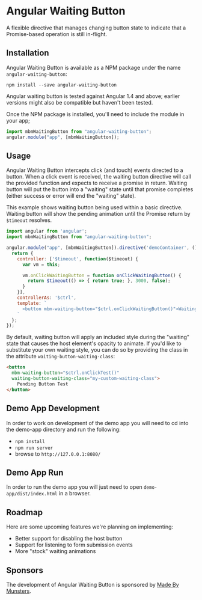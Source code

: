 # Angular Waiting Button

A flexible directive that manages changing button state to indicate that a Promise-based operation is still in-flight.


## Installation

Angular Waiting Button is available as a NPM package under the name `angular-waiting-button`:

```
npm install --save angular-waiting-button
```

Angular waiting button is tested against Angular 1.4 and above; earlier versions might also be compatible but haven't been tested.

Once the NPM package is installed, you'll need to include the module in your app;

```javascript
import mbmWaitingButton from "angular-waiting-button";
angular.module("app", [mbmWaitingButton]);
```


## Usage

Angular Waiting Button intercepts click (and touch) events directed to a button. When a click event is received, the waiting button directive will call the provided function and expects to receive a promise in return. Waiting button will put the button into a "waiting" state until that promise completes (either success or error will end the "waiting" state).

This example shows waiting button being used within a basic directive. Waiting button will show the pending animation until the Promise return by `$timeout` resolves.

```javascript
import angular from 'angular';
import mbmWaitingButton from "angular-waiting-button";

angular.module("app", [mbmWaitingButton]).directive('demoContainer', () => {
  return {
    controller: ['$timeout', function($timeout) {
      var vm = this;

      vm.onClickWaitingButton = function onClickWaitingButton() {
        return $timeout(() => { return true; }, 3000, false);
      }
    }],
    controllerAs: '$ctrl',
    template: `
      <button mbm-waiting-button="$ctrl.onClickWaitingButton()">Waiting Button</button>
    `
  };
});
```

By default, waiting button will apply an included style during the "waiting" state that causes the host element's opacity to animate. If you'd like to substitute your own waiting style, you can do so by providing the class in the attribute `waiting-button-waiting-class`:

```html
<button
  mbm-waiting-button="$ctrl.onClickTest()"
  waiting-button-waiting-class="my-custom-waiting-class">
    Pending Button Test
</button>
```

## Demo App Development

In order to work on development of the demo app you will need to cd into the demo-app directory and run the following:
- `npm install`
- `npm run server`
- browse to `http://127.0.0.1:8080/`


## Demo App Run

In order to run the demo app you will just need to open `demo-app/dist/index.html` in a browser.


## Roadmap

Here are some upcoming features we're planning on implementing:

* Better support for disabling the host button
* Support for listening to form submission events
* More "stock" waiting animations


## Sponsors

The development of Angular Waiting Button is sponsored by [Made By Munsters](http://madebymunsters.com/).
